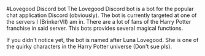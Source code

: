 #Lovegood Discord bot
The Lovegood Discord bot is a bot for the popular chat application Discord (obviously).
The bot is currently targeted at one of the servers I (BrinkerVII) am in. There are a lot of
fans of the Harry Potter franchise in said server. This bots provides several magical functions.

If you didn't notice yet, the bot is named after Luna Lovegood. She is one of the quirky
characters in the Harry Potter universe (Don't sue pls).